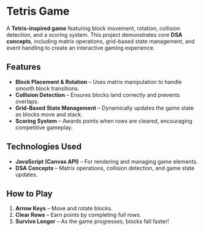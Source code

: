 # Tetris Game  

A **Tetris-inspired game** featuring block movement, rotation, collision detection, and a scoring system. This project demonstrates core **DSA concepts**, including matrix operations, grid-based state management, and event handling to create an interactive gaming experience.  

## Features  
- **Block Placement & Rotation** – Uses matrix manipulation to handle smooth block transitions.  
- **Collision Detection** – Ensures blocks land correctly and prevents overlaps.  
- **Grid-Based State Management** – Dynamically updates the game state as blocks move and stack.  
- **Scoring System** – Awards points when rows are cleared, encouraging competitive gameplay.  

## Technologies Used  
- **JavaScript (Canvas API)** – For rendering and managing game elements.  
- **DSA Concepts** – Matrix operations, collision detection, and game state updates.  

## How to Play  
1. **Arrow Keys** – Move and rotate blocks.  
2. **Clear Rows** – Earn points by completing full rows.  
3. **Survive Longer** – As the game progresses, blocks fall faster!  

